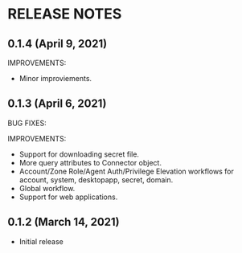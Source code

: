 # RELEASE NOTES

## 0.1.4 (April 9, 2021)

IMPROVEMENTS:

- Minor improviements.

## 0.1.3 (April 6, 2021)

BUG FIXES:

IMPROVEMENTS:

- Support for downloading secret file.
- More query attributes to Connector object.
- Account/Zone Role/Agent Auth/Privilege Elevation workflows for account, system, desktopapp, secret, domain.
- Global workflow.
- Support for web applications.

## 0.1.2 (March 14, 2021)

- Initial release
